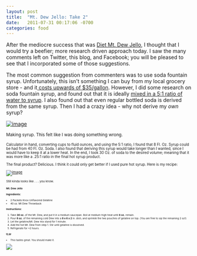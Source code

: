 ```yaml
---
layout: post
title:  "Mt. Dew Jello: Take 2"
date:   2011-07-31 00:17:06 -0700
categories: food
---
```

After the mediocre success that was [Diet Mt. Dew Jello](http://eatrunco.de/food/2011/07/26/Mt-Dew-Jello.html), I thought that I would try a beefier; more research driven approach today. I saw the many comments left on Twitter, this blog, and Facebook; you will be pleased to see that I incorporated some of those suggestions.

The most common suggestion from commenters was to use soda fountain syrup. Unfortunately, this isn't something I can buy from my local grocery store - and it[ costs upwards of $35/gallon](http://www.sodabarsystem.com/index_Bag_In_Box_Syrups.htm). However, I did some research on soda fountain syrup, and found out that it is ideally [mixed in a 5:1 ratio of water to syrup](http://www.truetex.com/carbonation.htm). I also found out that even regular bottled soda is derived from the same syrup. Then I had a crazy idea - why not derive my _own_ syrup?

[![image](http://2.bp.blogspot.com/-A071GDub92o/TjDPPVpNKRI/AAAAAAAAAec/17yScT5GOMs/s320/photo1.JPG)](http://2.bp.blogspot.com/-A071GDub92o/TjDPPVpNKRI/AAAAAAAAAec/17yScT5GOMs/s1600/photo1.JPG)

<small>Making syrup. This felt like I was doing something wrong.<small>

Calculator in hand, converting cups to fluid ounces, and using the 5:1 ratio, I found that 8 Fl. Oz. Syrup could be had from 40 Fl. Oz. Soda. I also found that deriving this syrup would take longer than I wanted, since I would have to keep it at a lower heat. In the end, I took 30 Oz. of soda to the desired volume; meaning that it was more like a .25:1 ratio in the final hot syrup product.

The final product? Delicious. I think it could only get better if I used pure hot syrup. Here is my recipe:

[![image](http://4.bp.blogspot.com/-qmqJXdMmQJY/TjDPO3U1mwI/AAAAAAAAAeY/FMiogxZlTAw/s200/photo.JPG)](http://4.bp.blogspot.com/-qmqJXdMmQJY/TjDPO3U1mwI/AAAAAAAAAeY/FMiogxZlTAw/s1600/photo.JPG)

<small>Still kinda looks like . . . you know.<small>

**Mt. Dew Jello**

**Ingredients:**

*   2 Packets Knox Unflavored Gelatine
*   40 oz. Mt Dew Throwback

**Instructions:**

1.  Take **30 oz.** of the Mt. Dew, and put it in a medium saucepan. Boil at medium-high heat until&nbsp;**8 oz.** remain.
2.  Pour **8 oz.** of the remaining cold Dew into a **8 x 6 x 2** in. dish, and sprinkle the two pouches of gelatine on top. (You are free to sip the remaining 2 oz!)
3.  Let the gelatine/Mt. Dew mix stand for 1 minute.
4.  Add the hot Mt. Dew from step 1. Stir until gelatine is dissolved.
5.  Refrigerate for ~2 hours.

**tl;dr**

 - This tastes great. You should make it.

![](https://blogger.googleusercontent.com/tracker/5561990310418584251-7443738007051700713?l=basementtech.blogspot.com)
